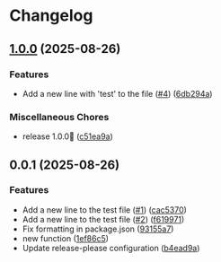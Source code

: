 # Changelog

## [1.0.0](https://github.com/chihiro-adachi/release-please/compare/0.0.1...1.0.0) (2025-08-26)


### Features

* Add a new line with 'test' to the file ([#4](https://github.com/chihiro-adachi/release-please/issues/4)) ([6db294a](https://github.com/chihiro-adachi/release-please/commit/6db294aba3f53c0dd91f18ace33cbefb6555fa53))


### Miscellaneous Chores

* release 1.0.0🎉 ([c51ea9a](https://github.com/chihiro-adachi/release-please/commit/c51ea9a26f17a9a23f7b19c96eb1c45742adfcdf))

## 0.0.1 (2025-08-26)


### Features

* Add a new line to the test file ([#1](https://github.com/chihiro-adachi/release-please/issues/1)) ([cac5370](https://github.com/chihiro-adachi/release-please/commit/cac5370c7082f7764449a00d551dd23354d81be3))
* Add a new line to the test file ([#2](https://github.com/chihiro-adachi/release-please/issues/2)) ([f619971](https://github.com/chihiro-adachi/release-please/commit/f6199713eee040323a157732e499adb2e19e55d2))
* Fix formatting in package.json ([93155a7](https://github.com/chihiro-adachi/release-please/commit/93155a7dcd4d0fdd089a148ea00bdc66463233a7))
* new function ([1ef86c5](https://github.com/chihiro-adachi/release-please/commit/1ef86c5874d8f2622998d45ed27495bdd821377d))
* Update release-please configuration ([b4ead9a](https://github.com/chihiro-adachi/release-please/commit/b4ead9a996c6959ec1a6971591844686859109a3))
